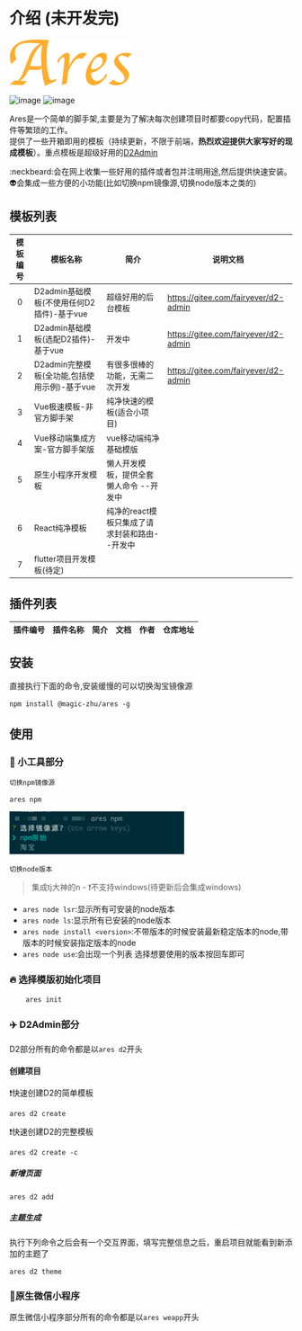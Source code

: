 # 介绍 (未开发完)
![image](assets/Ares.png)

![image](https://img.shields.io/badge/Version-1.0.2-green.svg)  ![image](https://img.shields.io/badge/node->10-red.svg)

Ares是一个简单的脚手架,主要是为了解决每次创建项目时都要copy代码，配置插件等繁琐的工作。<br>
提供了一些开箱即用的模板（持续更新，不限于前端，**热烈欢迎提供大家写好的现成模板**）。重点模板是超级好用的[D2Admin](https://github.com/d2-projects/d2-admin)<br>

:neckbeard:会在网上收集一些好用的插件或者包并注明用途,然后提供快速安装。<br>
:alien:会集成一些方便的小功能(比如切换npm镜像源,切换node版本之类的)<br>

## 模板列表

模板编号 | 模板名称| 简介 | 说明文档
|:---:|---|---|---
0| D2admin基础模板(不使用任何D2插件)-基于vue|超级好用的后台模板|https://gitee.com/fairyever/d2-admin
1| D2admin基础模板(选配D2插件)-基于vue|开发中|https://gitee.com/fairyever/d2-admin
2| D2admin完整模板(全功能,包括使用示例)-基于vue|有很多很棒的功能，无需二次开发|https://gitee.com/fairyever/d2-admin
3| Vue极速模板-非官方脚手架|纯净快速的模板(适合小项目)|
4| Vue移动端集成方案-官方脚手架版| vue移动端纯净基础模版|
5| 原生小程序开发模板| 懒人开发模板，提供全套懒人命令 --开发中|
6| React纯净模板|纯净的react模板只集成了请求封装和路由--开发中|
7| flutter项目开发模板(待定)|

## 插件列表

插件编号 | 插件名称 | 简介 | 文档 | 作者 | 仓库地址
---|---|---|---|---|---|



## 安装

直接执行下面的命令,安装缓慢的可以切换淘宝镜像源

```shell
npm install @magic-zhu/ares -g
```

## 使用

### 🚀 小工具部分

`切换npm镜像源`
```shell
ares npm
```
![image](assets/npm.png)

`切换node版本`
>集成tj大神的n - :exclamation:不支持windows(待更新后会集成windows)

+ `ares node lsr`:显示所有可安装的node版本
+ `ares node ls`:显示所有已安装的node版本
+ `ares node install <version>`:不带版本的时候安装最新稳定版本的node,带版本的时候安装指定版本的node
+ `ares node use`:会出现一个列表 选择想要使用的版本按回车即可

### 🔥 选择模版初始化项目

```bash
    ares init
```

### ✈️ D2Admin部分

D2部分所有的命令都是以`ares d2`开头

#### 创建项目

:exclamation:快速创建D2的简单模板
```shell
ares d2 create 
```
:exclamation:快速创建D2的完整模板
```shell
ares d2 create -c
```
##### 新增页面

```shell
ares d2 add 
```

##### 主题生成

执行下列命令之后会有一个交互界面，填写完整信息之后，重启项目就能看到新添加的主题了

```shell
ares d2 theme 
```

###  🧩原生微信小程序

原生微信小程序部分所有的命令都是以`ares weapp`开头


